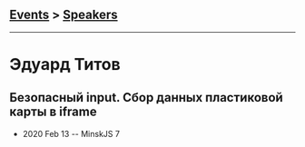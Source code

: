 ## [Events](../README.md) > [Speakers](../speakers.md)
---

# Эдуард Титов

## Безопасный input. Сбор данных пластиковой карты в iframe
- 2020 Feb 13 -- MinskJS 7    
